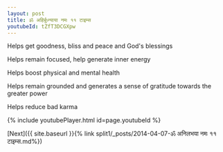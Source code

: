 ```yaml
---
layout: post
title: ॐ अहिर्बुध्न्याया नमः ११ टाइम्स
youtubeId: tZfT3DCGXpw
---
```

 
 
Helps get goodness, bliss and peace and God's blessings
 
Helps remain focused, help generate inner energy 
 
Helps boost physical and mental health 
 
Helps remain grounded and generates a sense of gratitude towards the greater power 
 
Helps reduce bad karma
 
 
 
 


{% include youtubePlayer.html id=page.youtubeId %}
 
[Next]({{ site.baseurl }}{% link  split1/_posts/2014-04-07-ॐ अनिलभया नमः ११ टाइम्स.md%})
 
